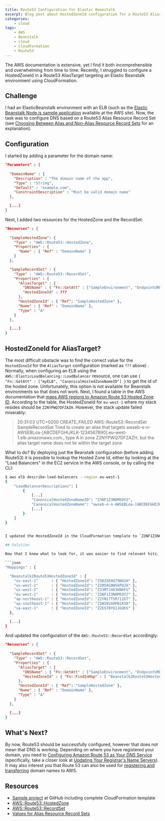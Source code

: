 ```yaml
---
title: Route53 Configuration for Elastic Beanstalk
excerpt: Blog post about HostedZoneId configuration for a Route53 AliasTarget targeting an Elastic Beanstalk environment in CloudFormation.
categories: 
    - cloud
tags: 
    - AWS
    - Beanstalk
    - cloud
    - CloudFormation
    - Route53
---
```



The AWS documentation is extensive, yet I find it both incomprehensible and overwhelming from time to time. Recently, I struggled to configure a HostedZoneId in a Route53 AliasTarget targeting an Elastic Beanstalk environment using CloudFormation.

## Challenge

I had an ElasticBeanstalk environment with an ELB (such as the [Elastic Beanstalk Node.js sample application](http://docs.aws.amazon.com/AWSCloudFormation/latest/UserGuide/sample-templates-services-eu-west-1.html#d0e136547) available at the AWS site). Now, the task was to configure DNS based on a Route53 Alias Resource Record Set (see [Choosing Between Alias and Non-Alias Resource Record Sets](http://docs.aws.amazon.com/Route53/latest/DeveloperGuide/resource-record-sets-choosing-alias-non-alias.html) for an explanation).

## Configuration

I started by adding a parameter for the domain name:

```json
"Parameters" : {
        
  "DomainName" : {
    "Description" : "The domain name of the app",
    "Type" : "String",
    "Default" : "example.com",
    "ConstraintDescription" : "Must be valid domain name"
  },

  [...]
}
```        

Next, I added two resources for the HostedZone and the RecordSet:

```json
"Resources" : {
        
  "SampleHostedZone": {
    "Type" : "AWS::Route53::HostedZone",
    "Properties" : {
      "Name" : { "Ref" : "DomainName" }
    }
  },

  "SampleRecordSet" : {
    "Type" : "AWS::Route53::RecordSet",
    "Properties" : {
      "AliasTarget" : {
        "DNSName" : { "Fn::GetAtt" : ["SampleEnvironment", "EndpointURL"] },
        "HostedZoneId" : ???
      },
      "HostedZoneId" : { "Ref": "SampleHostedZone" },
      "Name" : { "Ref" : "DomainName" },
      "Type" : "A"
    }
  },

  [...]
}
```
        

## HostedZoneId for AliasTarget?

The most difficult obstacle was to find the correct value for the `HostedZoneId` for the `AliasTarget` configuration (marked as `???` above) . Normally, when configuring an ELB using the `AWS::ElasticLoadBalancing::LoadBalancer` resource, one can use `{ "Fn::GetAtt" : ["myELB", "CanonicalHostedZoneNameID"] }` to get the id of the hosted zone. Unfortunately, this option is not available for Beanstalk environments so that does not work. Next, I found a table in the AWS documentation that [maps AWS regions to Amazon Route 53 Hosted Zone ID](http://docs.aws.amazon.com/general/latest/gr/rande.html#elasticbeanstalk_region). According to the table, the HostedZoneId for `eu-west-1` where my stack resides should be `Z2NYPWQ7DFZAZH`. However, the stack update failed miserably:

> 20:31:03 UTC+0200 CREATE_FAILED AWS::Route53::RecordSet SampleRecordSet Tried to create an alias that targets awseb-e-n-AWSEBLoa-[ABCDEFGHIJKLK-1234567890].eu-west-1.elb.amazonaws.com., type A in zone Z2NYPWQ7DFZAZH, but the alias target name does not lie within the target zone

What to do? By deploying just the Beanstalk configuration (before adding Route53) it is possible to lookup the Hosted Zone Id, either by looking at the "Load Balancers" in the EC2 service in the AWS console, or by calling the CLI:

```bash
$ aws elb describe-load-balancers --region eu-west-1
{
    "LoadBalancerDescriptions": [
        {
            [...]		
            "CanonicalHostedZoneNameID": "Z3NF1Z3NOM5OY2",
            "CanonicalHostedZoneName": "awseb-e-n-AWSEBLoa-[ABCDEFGHIJKLK-1234567890].eu-west-1.elb.amazonaws.com",
            [...]
        }
    ]
}
        

I updated the HostedZoneId in the CloudFormation template to `Z3NF1Z3NOM5OY2` and it worked.

## Solution

Now that I knew what to look for, it was easier to find relevant hits. Some Googling revealed [this issue](https://github.com/fog/fog/issues/1098) that contains a list of AWS regions mapped to Beanstalks HostedZoneIds. The author claims that the mapping can be used for all accounts. Consequently, I added the following mapping to the template:

```json
"Mappings" : {

  "Beanstalk2Route53HostedZoneId" : {
    "us-east-1"      : { "HostedZoneId": "Z3DZXE0Q79N41H" },
    "us-west-1"      : { "HostedZoneId": "Z1M58G0W56PQJA" },
    "us-west-2"      : { "HostedZoneId": "Z33MTJ483KN6FU" },
    "eu-west-1"      : { "HostedZoneId": "Z3NF1Z3NOM5OY2" },
    "ap-northeast-1" : { "HostedZoneId": "Z2YN17T5R711GT" },
    "ap-southeast-1" : { "HostedZoneId": "Z1WI8VXHPB1R38" },
    "sa-east-1"      : { "HostedZoneId": "Z2ES78Y61JGQKS" }
  },

  [...]
}
```
        

And updated the configuration of the `AWS::Route53::RecordSet` accordingly:

```json
"Resources" : {
        
  "SampleRecordSet" : {
    "Type" : "AWS::Route53::RecordSet",
    "Properties" : {
      "AliasTarget" : {
        "DNSName" : { "Fn::GetAtt" : ["SampleEnvironment", "EndpointURL"] },
        "HostedZoneId" : { "Fn::FindInMap" : [ "Beanstalk2Route53HostedZoneId", {"Ref" : "AWS::Region"}, "HostedZoneId" ]}
      },
      "HostedZoneId" : { "Ref": "SampleHostedZone" },
      "Name" : { "Ref" : "DomainName" },
      "Type" : "A"
    }
  },

  [...]
}
```
        

## What's Next?

By now, Route53 should be successfully configured, however that does not mean that DNS is working. Depending on where you have registered your domain, you need to [Configuring Amazon Route 53 as Your DNS Service](http://docs.aws.amazon.com/Route53/latest/DeveloperGuide/creating-migrating.html) (specifically, take a closer look at [Updating Your Registrar's Name Servers](http://docs.aws.amazon.com/Route53/latest/DeveloperGuide/MigratingDNS.html#Step_UpdateRegistrar)). It may also interest you that Route 53 can also be used for [registering and transferring](http://docs.aws.amazon.com/Route53/latest/DeveloperGuide/registrar.html) domain names to AWS.

## Resources

*   [Sample project](https://github.com/matsev/route53-beanstalk) at GitHub including complete CloudFormation template
*   [AWS::Route53::HostedZone](http://docs.aws.amazon.com/AWSCloudFormation/latest/UserGuide/aws-resource-route53-hostedzone.html)
*   [AWS::Route53::RecordSet](http://docs.aws.amazon.com/AWSCloudFormation/latest/UserGuide/aws-properties-route53-recordset.html)
*   [Values for Alias Resource Record Sets](http://docs.aws.amazon.com/Route53/latest/DeveloperGuide/resource-record-sets-values-alias.html)